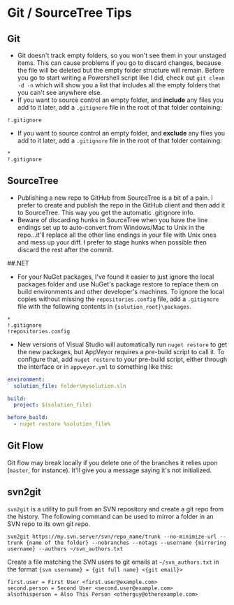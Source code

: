 # Git / SourceTree Tips

## Git
-   Git doesn't track empty folders, so you won't see them in your unstaged items. This can cause problems if you go to discard changes, because the file will be deleted but the empty folder structure will remain. Before you go to start writing a Powershell script like I did, check out `git clean -d -n` which will show you a list that includes all the empty folders that you can't see anywhere else.
-   If you want to source control an empty folder, and **include** any files you add to it later, add a `.gitignore` file in the root of that folder containing:
```
!.gitignore
```
-   If you want to source control an empty folder, and **exclude** any files you add to it later, add a `.gitignore` file in the root of that folder containing:
```
*
!.gitignore
```

## SourceTree
-   Publishing a new repo to GitHub from SourceTree is a bit of a pain. I prefer to create and publish the repo in the GitHub client and then add it to SourceTree. This way you get the automatic .gitignore info.
-   Beware of discarding hunks in SourceTree when you have the line endings set up to auto-convert from Windows/Mac to Unix in the repo...it'll replace all the other line endings in your file with Unix ones and mess up your diff. I prefer to stage hunks when possible then discard the rest after the commit.

##.NET
-   For your NuGet packages, I've found it easier to just ignore the local packages folder and use NuGet's package restore to replace them on build environments and other developer's machines. To ignore the local copies without missing the `repositories.config` file, add a `.gitignore` file with the following contents in `{solution_root}\packages`.
```
*
!.gitignore
!repositories.config
```
-   New versions of Visual Studio will automatically run `nuget restore` to get the new packages, but AppVeyor requires a pre-build script to call it. To configure that, add `nuget restore` to your pre-build script, either through the interface or in `appveyor.yml` to something like this:
```yml
environment:
  solution_file: folder\mysolution.sln

build:
  project: $(solution_file)

before_build:
  - nuget restore %solution_file%
```

## Git Flow
Git flow may break locally if you delete one of the branches it relies upon (`master`, for instance). It'll give you a message saying it's not initialized.

## svn2git
`svn2git` is a utility to pull from an SVN repository and create a git repo from the history. The following command can be used to mirror a folder in an SVN repo to its own git repo.

```
svn2git https://my.svn.server/svn/repo_name/trunk --no-minimize-url --trunk {name of the folder} --nobranches --notags --username {mirroring username} --authors ~/svn_authors.txt
```

Create a file matching the SVN users to git emails at `~/svn_authors.txt` in the format `{svn username} = {git full name} <{git email}>`

```
first.user = First User <first.user@example.com>
second.person = Second User <second.user@example.com>
alsothisperson = Also This Person <otherguy@otherexample.com>
```
